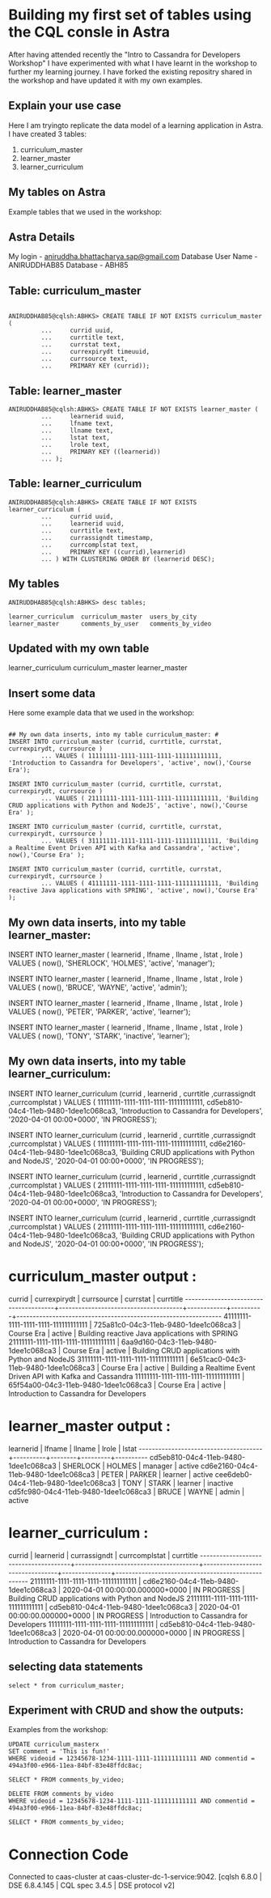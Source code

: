 # Building my first set of tables using the CQL consle in Astra #

After having attended recently the "Intro to Cassandra for Developers Workshop" I have experimented with what I have learnt in the workshop to further my learning journey. 
I have forked the existing repositry shared in the workshop and have updated it with my  own examples.

## Explain your use case ##

Here I am tryingto replicate the data model of a learning application in Astra. I have created 3 tables:
1. curriculum_master
2. learner_master
3. learner_curriculum

## My  tables on Astra ##

Example tables that we used in the workshop:

## Astra Details ##

My login - aniruddha.bhattacharya.sap@gmail.com
Database User Name - ANIRUDDHAB85
Database - ABH85

## Table: curriculum_master ##

```

ANIRUDDHAB85@cqlsh:ABHKS> CREATE TABLE IF NOT EXISTS curriculum_master (
         ...     currid uuid,
         ...     currtitle text,
         ...     currstat text,
         ...     currexpirydt timeuuid,
         ...     currsource text,
         ...     PRIMARY KEY (currid));
```
## Table: learner_master ##
```
ANIRUDDHAB85@cqlsh:ABHKS> CREATE TABLE IF NOT EXISTS learner_master (
         ...     learnerid uuid,
         ...     lfname text,
         ...     llname text,
         ...     lstat text,
         ...     lrole text,
         ...     PRIMARY KEY ((learnerid))
         ... );
```
## Table: learner_curriculum ##         
```
ANIRUDDHAB85@cqlsh:ABHKS> CREATE TABLE IF NOT EXISTS learner_curriculum (
         ...     currid uuid,
         ...     learnerid uuid,
         ...     currtitle text,
         ...     currassigndt timestamp,
         ...     currcomplstat text,
         ...     PRIMARY KEY ((currid),learnerid)
         ... ) WITH CLUSTERING ORDER BY (learnerid DESC);
```

## My tables ##
```
ANIRUDDHAB85@cqlsh:ABHKS> desc tables;

learner_curriculum  curriculum_master  users_by_city
learner_master      comments_by_user   comments_by_video
```
## Updated with my own table ##

learner_curriculum  curriculum_master learner_master

## Insert some data ##

Here some example data that we used in the workshop:

```

## My own data inserts, into my table curriculum_master: #
INSERT INTO curriculum_master (currid, currtitle, currstat, currexpirydt, currsource )
         ... VALUES ( 11111111-1111-1111-1111-111111111111, 'Introduction to Cassandra for Developers', 'active', now(),'Course Era');

INSERT INTO curriculum_master (currid, currtitle, currstat, currexpirydt, currsource )
         ... VALUES ( 21111111-1111-1111-1111-111111111111, 'Building CRUD applications with Python and NodeJS', 'active', now(),'Course Era' );

INSERT INTO curriculum_master (currid, currtitle, currstat, currexpirydt, currsource )
         ... VALUES ( 31111111-1111-1111-1111-111111111111, 'Building a Realtime Event Driven API with Kafka and Cassandra', 'active', now(),'Course Era' );

INSERT INTO curriculum_master (currid, currtitle, currstat, currexpirydt, currsource )
         ... VALUES ( 41111111-1111-1111-1111-111111111111, 'Building reactive Java applications with SPRING', 'active', now(),'Course Era' );
```
## My own data inserts, into my table learner_master: #

INSERT INTO learner_master ( learnerid , lfname , llname , lstat , lrole )
VALUES ( now(), 'SHERLOCK', 'HOLMES', 'active', 'manager');

INSERT INTO learner_master ( learnerid , lfname , llname , lstat , lrole )
VALUES ( now(), 'BRUCE', 'WAYNE', 'active', 'admin');

INSERT INTO learner_master ( learnerid , lfname , llname , lstat , lrole )
VALUES ( now(), 'PETER', 'PARKER', 'active', 'learner');

INSERT INTO learner_master ( learnerid , lfname , llname , lstat , lrole )
VALUES ( now(), 'TONY', 'STARK', 'inactive', 'learner');

## My own data inserts, into my table learner_curriculum: #

INSERT INTO learner_curriculum (currid , learnerid , currtitle ,currassigndt ,currcomplstat )
VALUES ( 11111111-1111-1111-1111-111111111111, cd5eb810-04c4-11eb-9480-1dee1c068ca3, 'Introduction to Cassandra for Developers', '2020-04-01 00:00+0000', 'IN PROGRESS');

INSERT INTO learner_curriculum (currid , learnerid , currtitle ,currassigndt ,currcomplstat )
VALUES ( 111111111-1111-1111-1111-111111111111, cd6e2160-04c4-11eb-9480-1dee1c068ca3, 'Building CRUD applications with Python and NodeJS', '2020-04-01 00:00+0000', 'IN PROGRESS');

INSERT INTO learner_curriculum (currid , learnerid , currtitle ,currassigndt ,currcomplstat )
VALUES ( 21111111-1111-1111-1111-111111111111, cd5eb810-04c4-11eb-9480-1dee1c068ca3, 'Introduction to Cassandra for Developers', '2020-04-01 00:00+0000', 'IN PROGRESS');

INSERT INTO learner_curriculum (currid , learnerid , currtitle ,currassigndt ,currcomplstat )
VALUES ( 21111111-1111-1111-1111-111111111111, cd6e2160-04c4-11eb-9480-1dee1c068ca3, 'Building CRUD applications with Python and NodeJS', '2020-04-01 00:00+0000', 'IN PROGRESS');

# curriculum_master output : #

 currid                               | currexpirydt                         | currsource | currstat | currtitle
--------------------------------------+--------------------------------------+------------+----------+---------------------------------------------------------------
 41111111-1111-1111-1111-111111111111 | 725a81c0-04c3-11eb-9480-1dee1c068ca3 | Course Era |   active |               Building reactive Java applications with SPRING
 21111111-1111-1111-1111-111111111111 | 6aa9d160-04c3-11eb-9480-1dee1c068ca3 | Course Era |   active |             Building CRUD applications with Python and NodeJS
 31111111-1111-1111-1111-111111111111 | 6e51cac0-04c3-11eb-9480-1dee1c068ca3 | Course Era |   active | Building a Realtime Event Driven API with Kafka and Cassandra
 11111111-1111-1111-1111-111111111111 | 65f54a00-04c3-11eb-9480-1dee1c068ca3 | Course Era |   active |                      Introduction to Cassandra for Developers
 
 # learner_master output : #
 
 learnerid                            | lfname   | llname | lrole   | lstat
--------------------------------------+----------+--------+---------+----------
 cd5eb810-04c4-11eb-9480-1dee1c068ca3 | SHERLOCK | HOLMES | manager |   active
 cd6e2160-04c4-11eb-9480-1dee1c068ca3 |    PETER | PARKER | learner |   active
 cee6deb0-04c4-11eb-9480-1dee1c068ca3 |     TONY |  STARK | learner | inactive
 cd5fc980-04c4-11eb-9480-1dee1c068ca3 |    BRUCE |  WAYNE |   admin |   active

# learner_curriculum : #
 currid                               | learnerid                            | currassigndt                    | currcomplstat | currtitle
--------------------------------------+--------------------------------------+---------------------------------+---------------+---------------------------------------------------
 21111111-1111-1111-1111-111111111111 | cd6e2160-04c4-11eb-9480-1dee1c068ca3 | 2020-04-01 00:00:00.000000+0000 |   IN PROGRESS | Building CRUD applications with Python and NodeJS
 21111111-1111-1111-1111-111111111111 | cd5eb810-04c4-11eb-9480-1dee1c068ca3 | 2020-04-01 00:00:00.000000+0000 |   IN PROGRESS |     Introduction to Cassandra for Developers
 11111111-1111-1111-1111-111111111111 | cd5eb810-04c4-11eb-9480-1dee1c068ca3 | 2020-04-01 00:00:00.000000+0000 |   IN PROGRESS |     Introduction to Cassandra for Developers
## selecting data statements ##

```
select * from curriculum_master;

```

## Experiment with CRUD and show the outputs: ##

Examples from the workshop:

```
UPDATE curriculum_masterx 
SET comment = 'This is fun!' 
WHERE videoid = 12345678-1234-1111-1111-111111111111 AND commentid = 494a3f00-e966-11ea-84bf-83e48ffdc8ac;

SELECT * FROM comments_by_video;
```

```
DELETE FROM comments_by_video 
WHERE videoid = 12345678-1234-1111-1111-111111111111 AND commentid = 494a3f00-e966-11ea-84bf-83e48ffdc8ac;

SELECT * FROM comments_by_video;
```
# Connection Code #
Connected to caas-cluster at caas-cluster-dc-1-service:9042.
[cqlsh 6.8.0 | DSE 6.8.4.145 | CQL spec 3.4.5 | DSE protocol v2]

